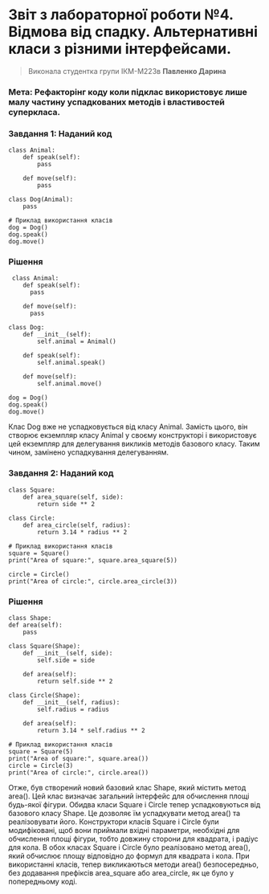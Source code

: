 # Звіт з лабораторної роботи №4. Відмова від спадку. Альтернативні класи з різними інтерфейсами.
> Виконала студентка групи ІКМ-М223в **Павленко Дарина**
### Мета: Рефакторінг коду коли підклас використовує лише малу частину успадкованих методів і властивостей суперкласа.

### Завдання 1: Наданий код
    
    class Animal:
        def speak(self):
            pass

        def move(self):
            pass

    class Dog(Animal):
        pass

    # Приклад використання класів
    dog = Dog()
    dog.speak()
    dog.move()

### Рішення

     class Animal:
        def speak(self):
          pass

        def move(self):
          pass

    class Dog:
        def __init__(self):
            self.animal = Animal()

        def speak(self):
            self.animal.speak()

        def move(self):
            self.animal.move()

    dog = Dog()
    dog.speak()
    dog.move()

Клас Dog вже не успадковується від класу Animal. 
Замість цього, він створює екземпляр класу Animal у своєму конструкторі і використовує цей екземпляр для делегування викликів методів базового класу. Таким чином, замінено успадкування делегуванням.

### Завдання 2: Наданий код 

    class Square:
        def area_square(self, side):
            return side ** 2

    class Circle:
        def area_circle(self, radius):
            return 3.14 * radius ** 2

    # Приклад використання класів
    square = Square()
    print("Area of square:", square.area_square(5))

    circle = Circle()
    print("Area of circle:", circle.area_circle(3))

### Рішення

    class Shape:
    def area(self):
        pass

    class Square(Shape):
        def __init__(self, side):
            self.side = side

        def area(self):
            return self.side ** 2

    class Circle(Shape):
        def __init__(self, radius):
            self.radius = radius

        def area(self):
            return 3.14 * self.radius ** 2

    # Приклад використання класів
    square = Square(5)
    print("Area of square:", square.area())
    circle = Circle(3)
    print("Area of circle:", circle.area())

Отже, був створений новий базовий клас Shape, який містить метод area(). Цей клас визначає загальний інтерфейс для обчислення площі будь-якої фігури.
Обидва класи Square і Circle тепер успадковуються від базового класу Shape. Це дозволяє їм успадкувати метод area() та реалізовувати його.
Конструктори класів Square і Circle були модифіковані, щоб вони приймали вхідні параметри, необхідні для обчислення площі фігури, тобто довжину сторони для квадрата, і радіус для кола.
В обох класах Square і Circle було реалізовано метод area(), який обчислює площу відповідно до формул для квадрата і кола.
При використанні класів, тепер викликаються методи area() безпосередньо, без додавання префіксів area_square або area_circle, як це було у попередньому коді.
